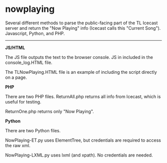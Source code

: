 # nowplaying

Several different methods to parse the public-facing part of the TL Icecast server and return the "Now Playing" info (Icecast calls this "Current Song"). Javascript, Python, and PHP.

-----

**JS/HTML**

The JS file outputs the text to the browser console. JS in included in the console_log.HTML file.

The TLNowPlaying.HTML file is an example of including the script directly on a page.

**PHP**

There are two PHP files. ReturnAll.php returns all info from Icecast, which is useful for testing.

ReturnOne.php returns only "Now Playing".

**Python**

There are two Python files.

NowPlaying-ET.py uses ElementTree, but credentials are required to access the raw xml.

NowPlaying-LXML.py uses lxml (and xpath). No credentials are needed.
